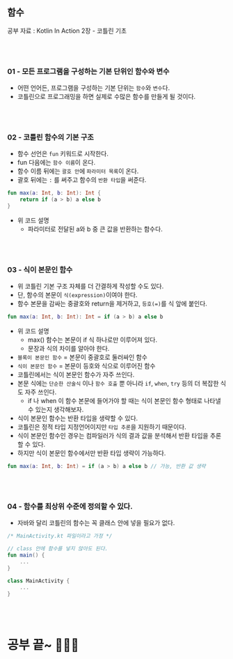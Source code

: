 ## 함수

공부 자료 : Kotlin In Action 2장 - 코틀린 기초

<br></br>

### 01 - 모든 프로그램을 구성하는 기본 단위인 함수와 변수

- 어떤 언어든, 프로그램을 구성하는 기본 단위는 `함수`와 `변수`다.
- 코틀린으로 프로그래밍을 하면 실제로 수많은 함수를 만들게 될 것이다.

<br></br>

### 02 - 코틀린 함수의 기본 구조

- 함수 선언은 `fun` 키워드로 시작한다.
- fun 다음에는 `함수 이름`이 온다.
- 함수 이름 뒤에는 `괄호 안`에 `파라미터 목록`이 온다.
- 괄호 뒤에는 `:` 를 써주고 함수의 `반환 타입`을 써준다.
~~~kotlin
fun max(a: Int, b: Int): Int {
    return if (a > b) a else b
}
~~~
- 위 코드 설명
  - 파라미터로 전달된 a와 b 중 큰 값을 반환하는 함수다.

<br></br>

### 03 - 식이 본문인 함수

- 위 코틀린 기본 구조 자체를 더 간결하게 작성할 수도 있다.
- 단, 함수의 본문이 `식(expression)`이여야 한다.
- 함수 본문을 감싸는 중괄호와 return을 제거하고, `등호(=)`를 식 앞에 붙인다.
~~~kotlin
fun max(a: Int, b: Int): Int = if (a > b) a else b
~~~
- 위 코드 설명
  - max() 함수는 본문이 if 식 하나로만 이루어져 있다.
  - 문장과 식의 차이를 알아야 한다.
- `블록이 본문인 함수` = 본문이 중괄호로 둘러싸인 함수
- `식이 본문인 함수` = 본문이 등호와 식으로 이루어진 함수
- 코틀린에서는 식이 본문인 함수가 자주 쓰인다.
- 본문 식에는 `단순한 산술식` 이나 `함수 호출` 뿐 아니라 `if`, `when`, `try` 등의 더 복잡한 식도 자주 쓰인다.
  - if 나 when 이 함수 본문에 들어가야 할 때는 식이 본문인 함수 형태로 나타낼 수 있는지 생각해보자.
- 식이 본문인 함수는 반환 타입을 생략할 수 있다.
- 코틀린은 정적 타입 지정언어이지만 `타입 추론`을 지원하기 때문이다.
- 식이 본문인 함수인 경우는 컴파일러가 식의 결과 값을 분석해서 반환 타입을 추론할 수 있다.
- 하지만 식이 본문인 함수에서만 반환 타입 생략이 가능하다.
~~~kotlin
fun max(a: Int, b: Int) = if (a > b) a else b // 가능, 반환 값 생략
~~~

<br></br>

### 04 - 함수를 최상위 수준에 정의할 수 있다.

- 자바와 달리 코틀린의 함수는 꼭 클래스 안에 넣을 필요가 없다.
~~~kotlin
/* MainActivity.kt 파일이라고 가정 */

// class 안에 함수를 넣지 않아도 된다.
fun main() {
    ...
}

class MainActivity {
    ...
}
~~~

<br></br>

# 공부 끝~ 🏃🏻‍♀️